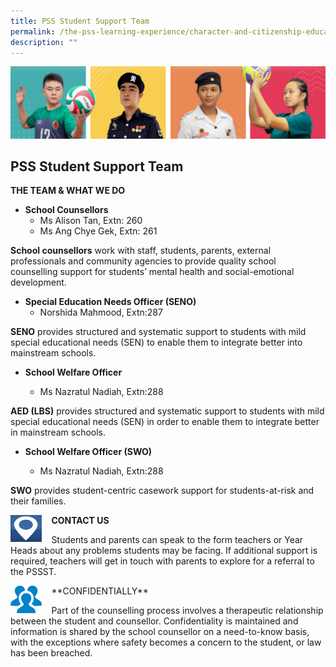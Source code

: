 ```yaml
---
title: PSS Student Support Team
permalink: /the-pss-learning-experience/character-and-citizenship-education/pss-student-support-team/
description: ""
---
```

![](/images/Our%20School/subbanner.jpg)

## PSS Student Support Team

**THE TEAM &amp; WHAT WE DO**

*   **School Counsellors**
    *   Ms Alison Tan, Extn: 260
    *   Ms Ang Chye Gek, Extn: 261

**School counsellors**&nbsp;work with staff, students, parents, external professionals and community agencies to provide quality school counselling support for students’ mental health and social-emotional development.

*   **Special Education Needs Officer (SENO)**
    *   Norshida Mahmood, Extn:287

**SENO** provides structured and systematic support to students with mild special educational needs (SEN) to enable them to integrate better into mainstream schools.

*   **School Welfare Officer**

    *   Ms Nazratul Nadiah, Extn:288
    
**AED (LBS)**&nbsp;provides structured and systematic support to students with mild special educational needs (SEN) in order to enable them to integrate better in mainstream schools.


*   **School Welfare Officer (SWO)**

    *   Ms Nazratul Nadiah, Extn:288


**SWO**&nbsp;provides student-centric casework support for students-at-risk and their families.


<img src="/images/CCE/PSS%20Student%20Support%20Team/Contact%20Us.png" style="width:10%;margin-right:15px;" align="left">
		 
**CONTACT US**
		 
Students and parents can speak to the form teachers or Year Heads about any problems students may be facing. If additional support is required, teachers will get in touch with parents to explore for a referral to the PSSST.

<img src="/images/CCE/PSS%20Student%20Support%20Team/Confidentiality.png" style="width:10%;margin-right:15px;" align="left">
**CONFIDENTIALLY**

Part of the counselling process involves a therapeutic relationship between the student and counsellor. Confidentiality is maintained and information is shared by the school counsellor on a need-to-know basis, with the exceptions where safety becomes a concern to the student, or law has been breached.